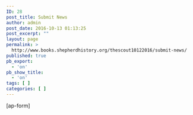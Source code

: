 ```yaml
---
ID: 28
post_title: Submit News
author: admin
post_date: 2016-10-13 01:13:25
post_excerpt: ""
layout: page
permalink: >
  http://www.books.shepherdhistory.org/thescout10122016/submit-news/
published: true
pb_export:
  - 'on'
pb_show_title:
  - 'on'
tags: [ ]
categories: [ ]
---
```

[ap-form]